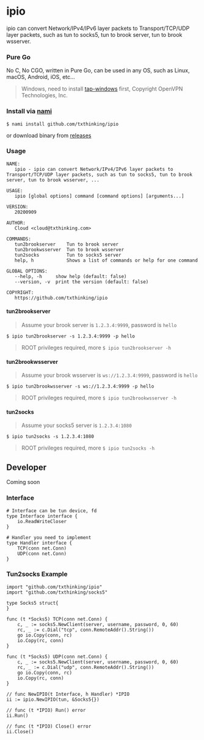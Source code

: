 # ipio
ipio can convert Network/IPv4/IPv6 layer packets to Transport/TCP/UDP layer packets, such as tun to socks5, tun to brook server, tun to brook wsserver.

### Pure Go

No C, No CGO, written in Pure Go, can be used in any OS, such as Linux, macOS, Android, iOS, etc...

> Windows, need to install [tap-windows](http://swupdate.openvpn.net/community/releases/tap-windows-9.21.2.exe) first, Copyright OpenVPN Technologies, Inc.

### Install via [nami](https://github.com/txthinking/nami)

```
$ nami install github.com/txthinking/ipio
```

or download binary from [releases](https://github.com/txthinking/ipio/releases)

### Usage

```
NAME:
   ipio - ipio can convert Network/IPv4/IPv6 layer packets to Transport/TCP/UDP layer packets, such as tun to socks5, tun to brook server, tun to brook wsserver, ...

USAGE:
   ipio [global options] command [command options] [arguments...]

VERSION:
   20200909

AUTHOR:
   Cloud <cloud@txthinking.com>

COMMANDS:
   tun2brookserver    Tun to brook server
   tun2brookwsserver  Tun to brook wsserver
   tun2socks          Tun to socks5 server
   help, h            Shows a list of commands or help for one command

GLOBAL OPTIONS:
   --help, -h     show help (default: false)
   --version, -v  print the version (default: false)

COPYRIGHT:
   https://github.com/txthinking/ipio
```

#### tun2brookserver

> Assume your brook server is `1.2.3.4:9999`, password is `hello`

```
$ ipio tun2brookserver -s 1.2.3.4:9999 -p hello
```

> ROOT privileges required, more `$ ipio tun2brookserver -h`

#### tun2brookwsserver

> Assume your brook wsserver is `ws://1.2.3.4:9999`, password is `hello`

```
$ ipio tun2brookwsserver -s ws://1.2.3.4:9999 -p hello
```

> ROOT privileges required, more `$ ipio tun2brookwsserver -h`

#### tun2socks

> Assume your socks5 server is `1.2.3.4:1080`

```
$ ipio tun2socks -s 1.2.3.4:1080
```

> ROOT privileges required, more `$ ipio tun2socks -h`

## Developer

Coming soon

### Interface

```
# Interface can be tun device, fd
type Interface interface {
    io.ReadWriteCloser
}
```

```
# Handler you need to implement
type Handler interface {
    TCP(conn net.Conn)
    UDP(conn net.Conn)
}
```

### Tun2socks Example

```
import "github.com/txthinking/ipio"
import "github.com/txthinking/socks5"

type Socks5 struct{
}

func (t *Socks5) TCP(conn net.Conn) {
    c, _ := socks5.NewClient(server, username, password, 0, 60)
    rc, _ := c.Dial("tcp", conn.RemoteAddr().String()) 
    go io.Copy(conn, rc)
    io.Copy(rc, conn)
}

func (t *Socks5) UDP(conn net.Conn) {
    c, _ := socks5.NewClient(server, username, password, 0, 60)
    rc, _ := c.Dial("udp", conn.RemoteAddr().String()) 
    go io.Copy(conn, rc)
    io.Copy(rc, conn)
}

// func NewIPIO(t Interface, h Handler) *IPIO
ii := ipio.NewIPIO(tun, &Socks5{})

// func (t *IPIO) Run() error
ii.Run()

// func (t *IPIO) Close() error
ii.Close()
```
